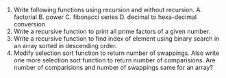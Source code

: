 1. Write following functions using recursion and without recursion.
	A. factorial
	B. power
	C. fibonacci series
	D. decimal to hexa-decimal conversion
2. Write a recursive function to print all prime factors of a given number.
3. Write a recursive function to find index of element using binary search in an array sorted in descending order.
4. Modify selection sort function to return number of swappings. Also write one more selection sort function to return number of comparisions. Are number of comparisions and number of swappings same for an array?
